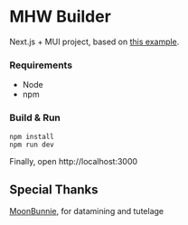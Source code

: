 # MHW Builder

Next.js + MUI project, based on [this example](https://github.com/mui/material-ui/tree/master/examples/nextjs).

### Requirements
- Node
- npm

### Build & Run

```
npm install
npm run dev
```

Finally, open http://localhost:3000

## Special Thanks

[MoonBunnie](https://github.com/MoonBunnie), for datamining and tutelage
